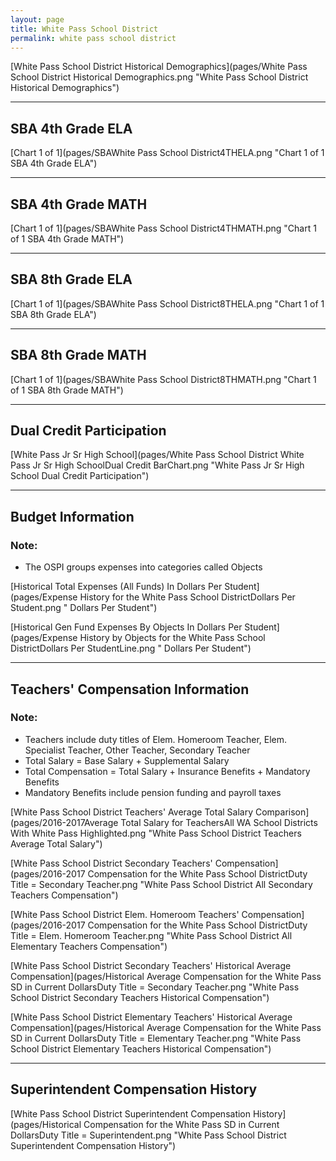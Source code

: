 ```yaml
---
layout: page
title: White Pass School District
permalink: white pass school district
---
```



[White Pass School District Historical Demographics](pages/White Pass School District Historical Demographics.png "White Pass School District Historical Demographics")

___

## SBA 4th Grade ELA

[Chart 1 of 1](pages/SBAWhite Pass School District4THELA.png "Chart 1 of 1 SBA 4th Grade ELA")


___

## SBA 4th Grade MATH

[Chart 1 of 1](pages/SBAWhite Pass School District4THMATH.png "Chart 1 of 1 SBA 4th Grade MATH")


___

## SBA 8th Grade ELA

[Chart 1 of 1](pages/SBAWhite Pass School District8THELA.png "Chart 1 of 1 SBA 8th Grade ELA")


___

## SBA 8th Grade MATH

[Chart 1 of 1](pages/SBAWhite Pass School District8THMATH.png "Chart 1 of 1 SBA 8th Grade MATH")


___

## Dual Credit Participation

[White Pass Jr Sr High School](pages/White Pass School District White Pass Jr Sr High SchoolDual Credit BarChart.png "White Pass Jr Sr High School Dual Credit Participation")


___

## Budget Information
### Note:
- The OSPI groups expenses into categories called Objects

[Historical Total Expenses (All Funds) In Dollars Per Student](pages/Expense History for the White Pass School DistrictDollars Per Student.png " Dollars Per Student")

[Historical Gen Fund Expenses By Objects In Dollars Per Student](pages/Expense History by Objects for the White Pass School DistrictDollars Per StudentLine.png " Dollars Per Student")


___

## Teachers' Compensation Information
### Note:
- Teachers include duty titles of Elem. Homeroom Teacher, Elem. Specialist Teacher, Other Teacher, Secondary Teacher
- Total Salary = Base Salary + Supplemental Salary
- Total Compensation = Total Salary + Insurance Benefits + Mandatory Benefits
- Mandatory Benefits include pension funding and payroll taxes

[White Pass School District Teachers' Average Total Salary Comparison](pages/2016-2017Average Total Salary for TeachersAll WA School Districts With White Pass Highlighted.png "White Pass School District Teachers Average Total Salary")

[White Pass School District Secondary Teachers' Compensation](pages/2016-2017 Compensation for the White Pass School DistrictDuty Title = Secondary Teacher.png "White Pass School District All Secondary Teachers Compensation")

[White Pass School District Elem. Homeroom Teachers' Compensation](pages/2016-2017 Compensation for the White Pass School DistrictDuty Title = Elem. Homeroom Teacher.png "White Pass School District All Elementary Teachers Compensation")

[White Pass School District Secondary Teachers' Historical Average Compensation](pages/Historical Average Compensation for the White Pass SD in Current DollarsDuty Title = Secondary Teacher.png "White Pass School District Secondary Teachers Historical Compensation")

[White Pass School District Elementary Teachers' Historical Average Compensation](pages/Historical Average Compensation for the White Pass SD in Current DollarsDuty Title = Elementary Teacher.png "White Pass School District Elementary Teachers Historical Compensation")


___

## Superintendent Compensation History

[White Pass School District Superintendent Compensation History](pages/Historical Compensation for the White Pass SD in Current DollarsDuty Title = Superintendent.png "White Pass School District Superintendent Compensation History")


